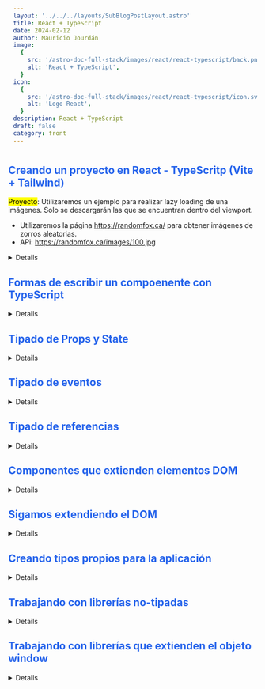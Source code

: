 ```yaml
---
layout: '../../../layouts/SubBlogPostLayout.astro'
title: React + TypeScript
date: 2024-02-12
author: Mauricio Jourdán
image:
  {
    src: '/astro-doc-full-stack/images/react/react-typescript/back.png',
    alt: 'React + TypeScript',
  }
icon:
  {
    src: '/astro-doc-full-stack/images/react/react-typescript/icon.svg',
    alt: 'Logo React',
  }
description: React + TypeScript
draft: false
category: front
---
```


<style>
  h1 { color: #713f12; }
  h2 { color: #2563eb; }
  h3 { color: #a855f7; }
  img {
    width: 100%;
    height: 100%;
    object-fit: cover;
  }
  pre {
    padding: 10px;
  }

  table {
    border-collapse: collapse; /* Elimina el espacio entre las celdas */
    width: 100%; /* Ancho de la tabla */
    margin: 0 auto; /* Centrar la tabla */
  }

  th, td {
    border: 1px solid #ddd; /* Borde de las celdas */
    padding: 8px; /* Relleno de las celdas */
    text-align: left; /* Alineación del texto */
  }

  th {
    background-color: #f2f2f2; /* Color de fondo del encabezado */
    font-weight: bold; /* Peso de la fuente del encabezado */
  }

  tr:nth-child(even) {
    background-color: #f9f9f9; /* Color de fondo de las filas pares */
  }
</style>

## Creando un proyecto en React - TypeScritp (Vite + Tailwind)

<mark>Proyecto</mark>: Utilizaremos un ejemplo para realizar lazy loading de una imágenes. Solo se descargarán las que se encuentran dentro del viewport.

- Utilizaremos la página https://randomfox.ca/ para obtener imágenes de zorros aleatorias.
- APi: https://randomfox.ca/images/100.jpg



<details>

```bash
npm create vite@latest react-typescript -- --template react-ts
cd react-typescript

npm install -D tailwindcss postcss autoprefixer
npx tailwindcss init -p
git init
```
```bash
npm run dev
```

### Configuración

```js
// tailwind.config.js
/** @type {import('tailwindcss').Config} */
export default {
  content: [
    "./index.html",
    "./src/**/*.{js,ts,jsx,tsx}",
  ],
  theme: {
    extend: {},
  },
  plugins: [],
}
```
```CSS
/* index.css */
@tailwind base;
@tailwind components;
@tailwind utilities;
```
```js
// .prettierrc
{
  "semi": true,
  "singleQuote": true,
  "tabWidth": 2,
  "trailingComma": "es5",
  "printWidth": 100,
  "bracketSpacing": true,
  "jsxSingleQuote": true,
  "arrowParens": "always",
  "overrides": [
    {
      "files": "*.css",
      "options": {
        "singleQuote": false,
        "tabWidth": 4
      }
    }
  ]
}
```
</details>

## Formas de escribir un compoenente con TypeScript

<details>

```tsx
// Siempre que impotamos tipos desde Typescript utilizamos import type
// para que el compilador los elimine al momento de realizar el build
import type { FunctionComponent, FC } from 'react';

// Implicitamente RandomFox retorna un elemento jsx, un JSX.Element
// colocando el cursor sobre RandomFox se puede ver que es un JSX.Element
// Typescript infiere que es un componente de React, que retorna JSX
export const RandomFox = () => {
  return <img />;
};

// Indicamos explicitamente que RandomFox2 retorna un elemento jsx, un JSX.Element
export const RandomFox2 = (): JSX.Element => {
  return <img />;
};

// Utilizando los tipos que se incluyen en la librería de React
// FunctionComponent y JSX.Element son muy similares,
// la diferencia es que con JSX.Element tipamos lo que retorna la función
// y con FunctionComponent tipamos la constante que guarda la función
// no es exactamente lo mismo, pero el resultado es el mismo
export const RandomFox3: FunctionComponent = () => {
  return <img />;
};

// Utilizando el alias FC que es un alias de FunctionComponent
export const RandomFox4: FC = () => {
  return <img />;
};
```

Las 4 formas de definir un copoeneente son correctas, pero la más utilizada es la **segunda**.

</details>

## Tipado de Props y State

<details>

```tsx
// src/components/RandomFox.tsx

// Generate a random number
const getRandomNumber = (): number => {
  return Math.floor(Math.random() * 123) + 1;
};

export const RandomFox = (): JSX.Element => {
  const image: string = `https://randomfox.ca/images/${getRandomNumber()}.jpg`;

  return <img width={320} height='auto' src={image} className='rounded ' />;
};
```

Modifiquemos el componente RandomFox para que sea más reutilizable.

```tsx
// src/components/App.tsx
import { useState } from 'react';
import './App.css';
import { RandomFox } from './components/RandomFox';

// Generate a random number
const getRandomNumber = (): number => {
  return Math.floor(Math.random() * 123) + 1;
};

// Generate random id
const getRandomId = (): string => {
  return Math.random().toString(36).substring(2, 9);
};

type ImageItem = {
  id: string;
  url: string;
};

function App() {
  // Podemos dejar que TypeScript infiera el tipo de datos
  // o podemos especificarlo a través del tipado genérico
  // const [images, setImages] = useState<Array<string>>([
  // const [images, setImages] = useState<string[]>([
  //   `https://randomfox.ca/images/${getRandomNumber()}.jpg`,
  //   `https://randomfox.ca/images/${getRandomNumber()}.jpg`,
  //   `https://randomfox.ca/images/${getRandomNumber()}.jpg`,
  //   `https://randomfox.ca/images/${getRandomNumber()}.jpg`,
  // ]);

  const [images, setImages] = useState<ImageItem[]>([
    {
      id: getRandomId(),
      url: `https://randomfox.ca/images/${getRandomNumber()}.jpg`,
    },
    {
      id: getRandomId(),
      url: `https://randomfox.ca/images/${getRandomNumber()}.jpg`,
    },
    {
      id: getRandomId(),
      url: `https://randomfox.ca/images/${getRandomNumber()}.jpg`,
    },
    {
      id: getRandomId(),
      url: `https://randomfox.ca/images/${getRandomNumber()}.jpg`,
    },
  ]);

  return (
    <>
      <h1>Hello</h1>

      {/* {images.map((image, index) => (
        <div className='p-4' key={index}>
          <RandomFox image={image} />
        </div>
      ))} */}
      {images.map((image) => (
        <div className='p-4' key={image.id}>
          <RandomFox image={image.url} />
        </div>
      ))}
    </>
  );
}

export default App;
```

```tsx
// src/components/RandomFox.tsx

// Tipado de las props
type RandomFoxProps = {
  image: string;
};

// export const RandomFox = (props: {image: string} ): JSX.Element => {
// export const RandomFox = (props: RandomFoxProps): JSX.Element => {
export const RandomFox = ({ image }: RandomFoxProps): JSX.Element => {
  // return <img width={320} height='auto' src={props.image} className='rounded ' />;
  return <img width={320} height='auto' src={image} className='rounded ' />;
};
```
</details>

## Tipado de eventos

<details>

```tsx  
// src/components/App.tsx
import { useState } from 'react';
import type { MouseEventHandler } from 'react';
import { RandomFox } from './components/RandomFox';
import './App.css';

// Generate a random number
const getRandomNumber = (): number => {
  return Math.floor(Math.random() * 123) + 1;
};

// Generate random id
const getRandomId = (): string => {
  return Math.random().toString(36).substring(2, 9);
};

type ImageItem = {
  id: string;
  url: string;
};

function App() {
  const [images, setImages] = useState<ImageItem[]>([]);

  // Para identificar el tipado de event podemos colocar el cursor sobre el onClick
  const addNewFox: MouseEventHandler<HTMLButtonElement> = () => {
    const newImageItem: ImageItem = {
      id: getRandomId(),
      url: `https://randomfox.ca/images/${getRandomNumber()}.jpg`,
    };
    setImages([...images, newImageItem]);
  };

  return (
    <>
      <h1>Hello</h1>

      <button onClick={addNewFox}>Agregar zorro</button>

      {images.map((image) => (
        <div className='p-4' key={image.id}>
          <RandomFox image={image.url} />
        </div>
      ))}
    </>
  );
}

export default App;
```
</details>

## Tipado de referencias
<details>

```tsx
import { useEffect, useRef, useState } from 'react';

type RandomFoxProps = {
  image: string;
};

export const RandomFox = ({ image }: RandomFoxProps): JSX.Element => {
  // Asignamos una imagen transparente en base 64 por defecto. Obtenida de next js. Es un rectangulo de 320x320.
  // Se utiliza base 64 para que sea super comprimida y no haya que descargar nada
  const [src, setSrc] = useState<string>(
    'data:image/svg+xml;base64,PHN2ZyB3aWR0aD0iMzIwIiBoZWlnaHQ9IjMyMCIgeG1sbnM9Imh0dHA6Ly93d3cudzMub3JnLzIwMDAvc3ZnIiB2ZXJzaW9uPSIxLjEiLz4='
  );
  // const [src, setSrc] = useState<string>('');

  const node = useRef<HTMLImageElement>(null);
  //¿ Que es useRef ? Es un Hook que te permite crear una referencia mutable que persiste durante todo el ciclo de vida de tu componente, lo que significa que no pierde su valor entre renderizaciones.

  // Únicamente deberíamos cargar la imagen si el nodo es visible en la pantalla
  // cargar la imagen significa asignar la url de la imagen al atributo src del nodo
  // Utilizamos useEffect para cargar la imagen cuando el nodo es visible
  // Utilizamos useState para guardar el estado de la imagen,
  // si la imagen no está cargada, mostraremos un rectangulo gris
  // si la imagen ingresa al viewport, le damos el valor real al src
  // Por lo tanto, en ese momento se realiza el request de la imagen

  // El problema es que al scrollear, la imagen puede demorar en cargar,
  // por lo que se podemos ver un rectangulo gris en lugar de la imagen
  // Algo similar a la solución que aplica next.js con la propiedad loading='lazy'
  useEffect(() => {
    // Creamos un observador
    const observer = new IntersectionObserver((entries) => {
      entries.forEach((entry) => {
        // Si el elemento es visible
        if (entry.isIntersecting) {
          console.log('En pantalla');
          setSrc(image);
        }
      });
    });

    // Observamos el nodo
    if (node.current) observer.observe(node.current);

    // Limpiamos el observador
    return () => {
      observer.disconnect();
    };
  }, [image]);

  return (
    <img
      ref={node}
      width={320}
      height='auto'
      src={src}
      className='rounded bg-gray-300 w-[320px] h-auto'
    />
  );
};
```
</details>

## Componentes que extienden elementos DOM
<details>

Modificamos el componente RandomFox para hacerlo más reutilizable, más general. 

Agregaremos el evento onClick. Para ello, debemos tipar el evento en las props del componente de la imagen, y funciona. El evento se retransmite al componente padre. 

Pero, ¿qué pasa si queremos agregar otro evento (relacionado a img) al componente? ¿Debemos tipar cada evento que deseemos agregar?

Afortunadamente, no es necesario. TypeScript posee la linrería del DOM que contiene todos los eventos que se pueden agregar a un elemento HTML. Conoce las propiedades y métodos de cada elemento HTML. Lo que nos permite extender del tipo de elemento HTMLImageElement. 

Si paremos el cursor sobre el elemento img, podemos ver que es un ImgHTMLAttributes&lt;HTMLImageElement&gt;. 

```tsx  
// src/components/App.tsx
import { useState } from 'react';
import type { MouseEventHandler } from 'react';

import { LazyImage } from './components/RandomFox';
import './App.css';

const getRandomNumber = (): number => {
  return Math.floor(Math.random() * 123) + 1;
};

const getRandomId = (): string => {
  return Math.random().toString(36).substring(2, 9);
};

type ImageItem = {
  id: string;
  url: string;
};

function App() {
  const [images, setImages] = useState<ImageItem[]>([]);

  const addNewFox: MouseEventHandler<HTMLButtonElement> = () => {
    const newImageItem: ImageItem = {
      id: getRandomId(),
      url: `https://randomfox.ca/images/${getRandomNumber()}.jpg`,
    };
    setImages([...images, newImageItem]);
  };

  return (
    <>
      <h1>Hello</h1>

      <button onClick={addNewFox}>Agregar zorro</button>

      {images.map((image) => (
        <div className='p-4' key={image.id}>
          <LazyImage
            // image={image.url}
            src={image.url}
            width={320}
            height='auto'
            title={`Random fox ${image.id}`}
            className='rounded bg-gray-300 w-[320px] h-auto'
            onClick={() => console.log('Click!!!')}
          />
        </div>
      ))}
    </>
  );
}

export default App;

```
```tsx
// src/components/RandomFox.tsx
import { useEffect, useRef, useState } from 'react';
import type { ImgHTMLAttributes } from 'react';

type LazyImageProps = {
  src: string;
};

type ImagesNativeTypes = ImgHTMLAttributes<HTMLImageElement>;

type Props = LazyImageProps & ImagesNativeTypes;

// ...imgPros: indica que todas las props que lleguen al componente serán pasadas al elemento img
// utilizando la variable imgPros con el operador spread.
// De esta manera, no debemos especificar cada una de las props que queremos pasar al elemento img.
// No es necesario especificar el onClick en el elemento img
// De la misma manera, podemos utilizar otros atributos como alt, title, className, etc.
// Ejemplo, el width, el height y el classname no deberían estar en el elemento img,
// sino que se deberián pasar como props desde el componente padre.

// Tambien podemos reemplazar la prop image por src, para que sea más claro que es la url de la imagen.
// al utilizar src como prop, debemos cambiar el nombre de la prop en el componente padre.
// y el nombre del estado src para que no haya conflictos.
export const LazyImage = ({ src, ...imgProps }: Props): JSX.Element => {
  const [currentSrc, setCurrentSrc] = useState<string>(
    'data:image/svg+xml;base64,PHN2ZyB3aWR0aD0iMzIwIiBoZWlnaHQ9IjMyMCIgeG1sbnM9Imh0dHA6Ly93d3cudzMub3JnLzIwMDAvc3ZnIiB2ZXJzaW9uPSIxLjEiLz4='
  );

  const node = useRef<HTMLImageElement>(null);
  useEffect(() => {
    const observer = new IntersectionObserver((entries) => {
      entries.forEach((entry) => {
        if (entry.isIntersecting) {
          setCurrentSrc(src);
        }
      });
    });

    if (node.current) observer.observe(node.current);

    return () => {
      observer.disconnect();
    };
  }, [src]);

  return <img ref={node} src={currentSrc} {...imgProps} />;
};
```
 
Entre más parecido sea el componente al elemento HTML que utilizamos, más fácil será para el resto del equipo utilizar el componente. No deben aprender nuevas props, o eventos, solo lo utilizarían como si fuera un elemento HTML nativo.
</details>

## Sigamos extendiendo el DOM

<details>
Otra funcionabilidad que podemos agregar al componente es la capacidad de identificar cuando la imagen se encuentre cargada para informar el padre. 

```tsx
// src/components/App.tsx
import { useState } from 'react';
import type { MouseEventHandler } from 'react';
import { LazyImage } from './components/RandomFox';
import './App.css';

const getRandomNumber = (): number => {
  return Math.floor(Math.random() * 123) + 1;
};

const getRandomId = (): string => {
  return Math.random().toString(36).substring(2, 9);
};

type ImageItem = {
  id: string;
  url: string;
};

function App() {
  const [images, setImages] = useState<ImageItem[]>([]);

  const addNewFox: MouseEventHandler<HTMLButtonElement> = () => {
    const newImageItem: ImageItem = {
      id: getRandomId(),
      url: `https://randomfox.ca/images/${getRandomNumber()}.jpg`,
    };
    setImages([...images, newImageItem]);
  };

  return (
    <>
      <h1>Hello</h1>

      <button onClick={addNewFox}>Agregar zorro</button>

      {images.map((image) => (
        <div className='p-4' key={image.id}>
          <LazyImage
            // image={image.url}
            src={image.url}
            width={320}
            height='auto'
            title={`Random fox ${image.id}`}
            className='rounded bg-gray-300 w-[320px] h-auto'
            onClick={() => console.log('Click!!!')}
            onLazyLoad={(img) => console.log('Lazy load', img)}
          />
        </div>
      ))}
    </>
  );
}

export default App;
```
```tsx
// src/components/RandomFox.tsx
import { useEffect, useRef, useState } from 'react';
import type { ImgHTMLAttributes } from 'react';

type LazyImageProps = {
  src: string;
  onLazyLoad?: (img: HTMLImageElement) => void;
};

type ImagesNativeTypes = ImgHTMLAttributes<HTMLImageElement>;

type Props = LazyImageProps & ImagesNativeTypes;

export const LazyImage = ({ src, onLazyLoad, ...imgProps }: Props): JSX.Element => {
  const [currentSrc, setCurrentSrc] = useState<string>(
    'data:image/svg+xml;base64,PHN2ZyB3aWR0aD0iMzIwIiBoZWlnaHQ9IjMyMCIgeG1sbnM9Imh0dHA6Ly93d3cudzMub3JnLzIwMDAvc3ZnIiB2ZXJzaW9uPSIxLjEiLz4='
  );
  const [isLazyLoaded, setIsLazyLoaded] = useState(false);

  const node = useRef<HTMLImageElement>(null);
  useEffect(() => {
    if (isLazyLoaded) {
      return;
    }

    const observer = new IntersectionObserver((entries) => {
      entries.forEach((entry) => {
        if (!entry.isIntersecting || !node.current) {
          return;
        }

        setCurrentSrc(src);
        observer.disconnect();
        setIsLazyLoaded(true);

        if (typeof onLazyLoad === 'function') {
          onLazyLoad(node.current);
        }
      });
    });

    if (node.current) {
      observer.observe(node.current);
    }

    return () => {
      observer.disconnect();
    };
  }, [src, onLazyLoad]);

  return <img ref={node} src={currentSrc} {...imgProps} />;
};
```
</details>

## Creando tipos propios para la aplicación

<details>

TypeScript nos permite crear nuestros propios tipos de datos. Y que se encuentren disponibles en todos los archivos de nuestra aplicación.  
Estos tipos se conocen como globales. 

Los tipos globales se pueden definir en un archivo .d.ts. Estos archivos definen los tipos de datos que se pueden utilizar en toda la aplicación. 

En la raíz del proyecto podemos crear un archivo llamado app.d.ts. 

Los tipos globales suelen comenzar con una letra mayúscula I o T. 

**Tipos Globals**:

Es bueno pero también malo tener tipos globables. Analiza bien tu necesidad de negocio para saber qué sí debería ser global. No abuses de los tipos globales.

- Idealmente corresponden a entidades del contexto de la aplicación, ex: Usuario, Producto
- No Abusar de ellos. Podrían crecer sin control
- Empiezamos con tipos locales, y si identificamos que son globles porque se utilizan en muchas partes, lo consideraremos para volverlo global.

```tsx
// src/components/App.tsx
import { useState } from 'react';
import type { MouseEventHandler } from 'react';
import { LazyImage } from './components/RandomFox';
import './App.css';

const getRandomNumber = (): number => {
  return Math.floor(Math.random() * 123) + 1;
};

const getRandomId = (): string => {
  return Math.random().toString(36).substring(2, 9);
};

// type ImageItem = {
//   id: string;
//   url: string;
// };

function App() {
  const [images, setImages] = useState<IImageItem[]>([]);

  const addNewFox: MouseEventHandler<HTMLButtonElement> = () => {
    const newImageItem: IImageItem = {
      id: getRandomId(),
      url: `https://randomfox.ca/images/${getRandomNumber()}.jpg`,
    };
    setImages([...images, newImageItem]);
  };

  return (
    <>
      <h1>Hello</h1>

      <button onClick={addNewFox}>Agregar zorro</button>

      {images.map((image) => (
        <div className='p-4' key={image.id}>
          <LazyImage
            // image={image.url}
            src={image.url}
            width={320}
            height='auto'
            title={`Random fox ${image.id}`}
            className='rounded bg-gray-300 w-[320px] h-auto'
            onClick={() => console.log('Click!!!')}
            onLazyLoad={(img) => console.log('Lazy load', img)}
          />
        </div>
      ))}
    </>
  );
}

export default App;
```
```tsx
// /app.d.ts
type IImageItem = {
  id: string;
  url: string;
};
```

También modificamos la configuración de tsconfig.json (en vite: tsconfig.app.json) para que TypeScript reconozca el archivo app.d.ts desde la raíz. 

```json
{
  "compilerOptions": {
    "tsBuildInfoFile": "./node_modules/.tmp/tsconfig.app.tsbuildinfo",
    "target": "ES2020",
    "useDefineForClassFields": true,
    "lib": ["ES2020", "DOM", "DOM.Iterable"],
    "module": "ESNext",
    "skipLibCheck": true,

    /* Bundler mode */
    "moduleResolution": "bundler",
    "allowImportingTsExtensions": true,
    "isolatedModules": true,
    "moduleDetection": "force",
    "noEmit": true,
    "jsx": "react-jsx",

    /* Linting */
    "strict": true,
    "noUnusedLocals": true,
    "noUnusedParameters": true,
    "noFallthroughCasesInSwitch": true,
    "noUncheckedSideEffectImports": true
  },
  /* Agregamos .d.ts y .tsx */
  "include": ["src", "**/*.d.ts", "**/*.tsx"]
}
```
</details>

## Trabajando con librerías no-tipadas

<details>

En ocasiones, trabajamos con librerías que no están tipadas.

```bash
npm install lodash
```

Como ejemplo podemos utilizar la librería de lodash (no se encuentra tipada) para generar el id de la imagen. Al momento de importarla TypeScript nos mostrará un error. 

```bash
No se encontró ningún archivo de declaración para el módulo 'lodash'. '/home/mauricio/Platzi/react-typescript/node_modules/lodash/lodash.js' tiene un tipo "any" de forma implícita.

Pruebe "npm i --save-dev @types/lodash" si existe o agregue un nuevo archivo de declaración (.d.ts) que incluya "declare module 'lodash';".
```

En este punto podemos crear un archivo (@types) de declaración para lodash, o instalar los tipos de lodash que ya desarrolló la comunidad.  

Comencemos por definir los tipos de lodash nosotros mismos. 

```ts
// /@types/lodash.d.ts

// indicamos a typescript que existe un módulo que se llama lodash (mismo nombre que utilizamos para importar)
declare module 'lodash' {
  export function random(lower: 1, upper: 123): number;
}
```

En muy raras ocasiones necesitaremos crear nuestros propios tipos. La comunidad de TypeScript es muy grande y es probable que alguien ya haya creado los tipos que necesitamos. Existe un repositorio de tipos de TypeScript llamado DefinitelyTyped, mantenido por la comunidad. 

```bash
npm i --save-dev @types/lodash
```
</details>

## Trabajando con librerías que extienden el objeto window

<details>

En ocasiones, trabajamos con librerías que extienden el objeto window. 

Tambien podemos extender el objeto windows por ejemplos cuando utilizamos librerias como Plausible que es similar a google analitycs. Esta libreria solo nos pide que agreguemos un script a nuestro HTML

```html
<!-- index.html -->
<script
  defer
  data-domain="yourdomain.com"
  src="https://plausible.io/js/script.js"
></script>
```

Pero si queremos hacer seguimiento a la interaccion de un botón para obtener analiticas, debemos llamar a la funcion plausible('add_fox'). El problema es que typescript no dabe que existe esta funcion dentro de windows. 

Entonces nosotros podemos crear un directorio con los tipos: @types dentro de este directorio colocaremos otro directorio con el nombre de la librería y en su interior un archivo index.d.ts

```ts
// /@types/plausible/index.d.ts
type Options = {
    callback?: () => void
    props: Record<string, string | number | undefined>
}

interface Window {
    plausible: (event:'add_fox' | 'remove_fox', options?: Options ) => void
}
```

Al definir una interface con el mismo nombre que un objeto que ya existe, typescript lo va a extender, y le va a agregar la propiedad plausible, la cual podemos tipar según lo que nos indique la librería que debería recibir.


</details>